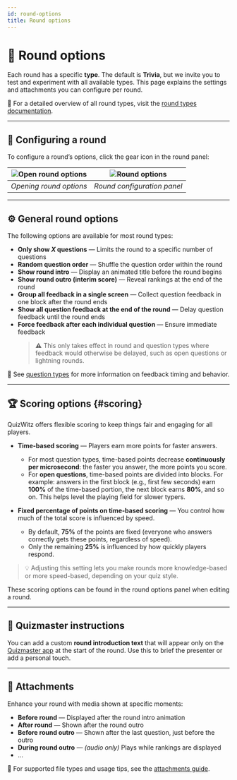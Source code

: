 ```yaml
---
id: round-options
title: Round options
---
```


# 🔄 Round options

Each round has a specific **type**. The default is **Trivia**, but we invite you to test and experiment with all available types. This page explains the settings and attachments you can configure per round.

📘 For a detailed overview of all round types, visit the [round types documentation](../round-types/000-round-types.md).

---

## 🔧 Configuring a round

To configure a round’s options, click the gear icon in the round panel:

| ![Open round options](/images/open-round-options.png) | ![Round options](/images/round-options.png) |
|:--:|:--:|
| *Opening round options* | *Round configuration panel* |

---

## ⚙️ General round options

The following options are available for most round types:

- **Only show _X_ questions** — Limits the round to a specific number of questions
- **Random question order** — Shuffle the question order within the round
- **Show round intro** — Display an animated title before the round begins
- **Show round outro (interim score)** — Reveal rankings at the end of the round
- **Group all feedback in a single screen** — Collect question feedback in one block after the round ends
- **Show all question feedback at the end of the round** — Delay question feedback until the round ends
- **Force feedback after each individual question** — Ensure immediate feedback
  > ⚠️ This only takes effect in round and question types where feedback would otherwise be delayed, such as open questions or lightning rounds.

📘 See [question types](../question-types/000-question-types.md) for more information on feedback timing and behavior.

---

## 🏆 Scoring options {#scoring}

QuizWitz offers flexible scoring to keep things fair and engaging for all players.

- **Time-based scoring** — Players earn more points for faster answers.
  - For most question types, time-based points decrease **continuously per microsecond**: the faster you answer, the more points you score.
  - For **open questions**, time-based points are divided into blocks. For example: answers in the first block (e.g., first few seconds) earn **100%** of the time-based portion, the next block earns **80%**, and so on. This helps level the playing field for slower typers.

- **Fixed percentage of points on time-based scoring** — You control how much of the total score is influenced by speed.
  - By default, **75%** of the points are fixed (everyone who answers correctly gets these points, regardless of speed).
  - Only the remaining **25%** is influenced by how quickly players respond.

> 💡 Adjusting this setting lets you make rounds more knowledge-based or more speed-based, depending on your quiz style.

These scoring options can be found in the round options panel when editing a round.

---

## 📜 Quizmaster instructions

You can add a custom **round introduction text** that will appear only on the [Quizmaster app](../quizmaster/001-introduction.md) at the start of the round. Use this to brief the presenter or add a personal touch.

---

## 📎 Attachments

Enhance your round with media shown at specific moments:

- **Before round** — Displayed after the round intro animation
- **After round** — Shown after the round outro
- **Before round outro** — Shown after the last question, just before the outro
- **During round outro** — *(audio only)* Plays while rankings are displayed
- ...

📘 For supported file types and usage tips, see the [attachments guide](../editor/006-attachments.md).
